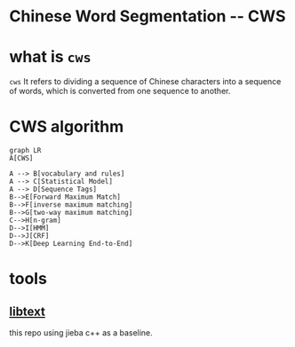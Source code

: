 Chinese Word Segmentation -- CWS
===

# what is `cws`
`cws` It refers to dividing a sequence of Chinese characters 
into a sequence of words, which is converted from one sequence 
to another.


# CWS algorithm

```mermaid
graph LR
A[CWS]

A --> B[vocabulary and rules]
A --> C[Statistical Model]
A --> D[Sequence Tags]
B-->E[Forward Maximum Match]
B-->F[inverse maximum matching]
B-->G[two-way maximum matching]
C-->H[n-gram]
D-->I[HMM]
D-->J[CRF]
D-->K[Deep Learning End-to-End]
```

# tools

## [libtext](https://github.com/gottingen/libtext)

this repo using jieba c++ as a baseline.